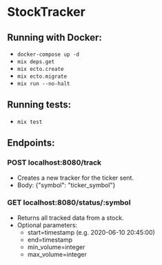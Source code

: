 # StockTracker

## Running with Docker:
- ```docker-compose up -d```
- ```mix deps.get```
- ```mix ecto.create```
- ```mix ecto.migrate```
- ```mix run --no-halt```

## Running tests:
- ```mix test```

## Endpoints:
### POST localhost:8080/track
- Creates a new tracker for the ticker sent.
- Body: {"symbol": "ticker_symbol"}

### GET  localhost:8080/status/:symbol
- Returns all tracked data from a stock.
- Optional parameters:
  - start=timestamp (e.g. 2020-06-10 20:45:00)
  - end=timestamp
  - min_volume=integer
  - max_volume=integer
